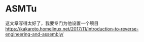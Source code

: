 # ASMTu
这文章写得太好了，我要专门为他设置一个项目
https://kakaroto.homelinux.net/2017/11/introduction-to-reverse-engineering-and-assembly/
